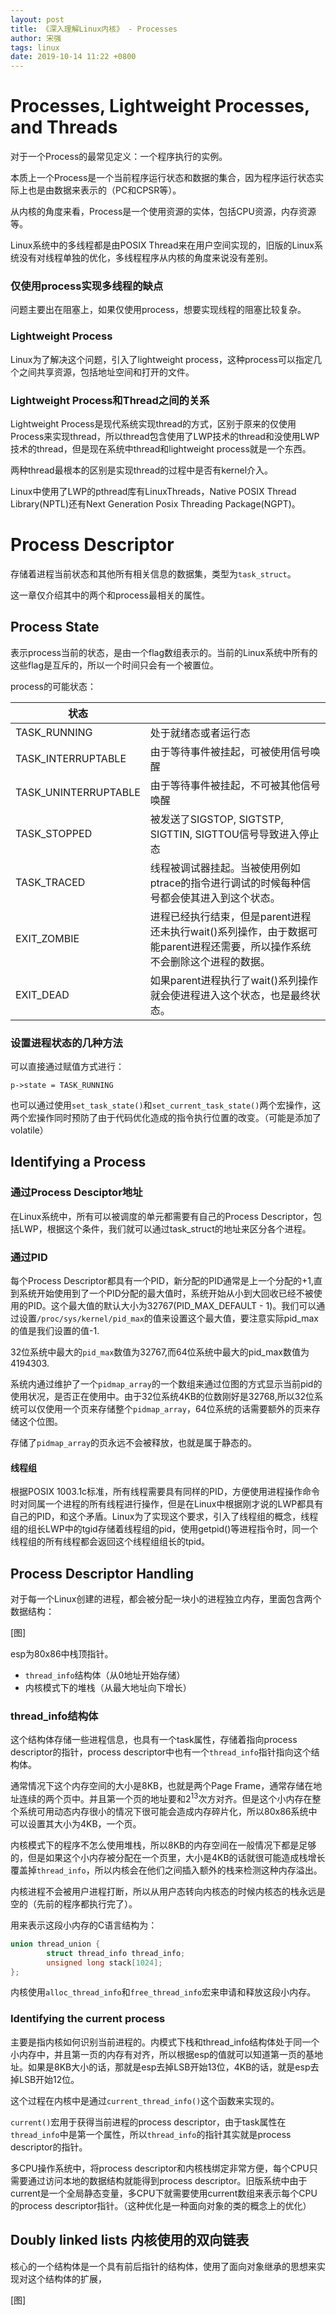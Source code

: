 ```yaml
---
layout: post
title: 《深入理解Linux内核》 - Processes
author: 宋强
tags: linux
date: 2019-10-14 11:22 +0800
---
```


# Processes, Lightweight Processes, and Threads

对于一个Process的最常见定义：一个程序执行的实例。

本质上一个Process是一个当前程序运行状态和数据的集合，因为程序运行状态实际上也是由数据来表示的（PC和CPSR等）。

从内核的角度来看，Process是一个使用资源的实体，包括CPU资源，内存资源等。

Linux系统中的多线程都是由POSIX Thread来在用户空间实现的，旧版的Linux系统没有对线程单独的优化，多线程程序从内核的角度来说没有差别。

### 仅使用process实现多线程的缺点

问题主要出在阻塞上，如果仅使用process，想要实现线程的阻塞比较复杂。

### Lightweight Process

Linux为了解决这个问题，引入了lightweight process，这种process可以指定几个之间共享资源，包括地址空间和打开的文件。

### Lightweight Process和Thread之间的关系

Lightweight Process是现代系统实现thread的方式，区别于原来的仅使用Process来实现thread，所以thread包含使用了LWP技术的thread和没使用LWP技术的thread，但是现在系统中thread和lightweight process就是一个东西。

两种thread最根本的区别是实现thread的过程中是否有kernel介入。

Linux中使用了LWP的pthread库有LinuxThreads，Native POSIX Thread Library(NPTL)还有Next Generation Posix Threading Package(NGPT)。

# Process Descriptor

存储着进程当前状态和其他所有相关信息的数据集，类型为`task_struct`。

这一章仅介绍其中的两个和process最相关的属性。

## Process State

表示process当前的状态，是由一个flag数组表示的。当前的Linux系统中所有的这些flag是互斥的，所以一个时间只会有一个被置位。

process的可能状态：

| 状态                 	|                                                                                                                            	|
|----------------------	|----------------------------------------------------------------------------------------------------------------------------	|
| TASK_RUNNING         	| 处于就绪态或者运行态                                                                                                       	|
| TASK_INTERRUPTABLE   	| 由于等待事件被挂起，可被使用信号唤醒                                                                                       	|
| TASK_UNINTERRUPTABLE 	| 由于等待事件被挂起，不可被其他信号唤醒                                                                                     	|
| TASK_STOPPED         	| 被发送了SIGSTOP, SIGTSTP, SIGTTIN, SIGTTOU信号导致进入停止态                                                               	|
| TASK_TRACED          	| 线程被调试器挂起。当被使用例如ptrace的指令进行调试的时候每种信号都会使其进入到这个状态。                                   	|
| EXIT_ZOMBIE          	| 进程已经执行结束，但是parent进程还未执行wait()系列操作，由于数据可能parent进程还需要，所以操作系统不会删除这个进程的数据。 	|
| EXIT_DEAD            	| 如果parent进程执行了wait()系列操作就会使进程进入这个状态，也是最终状态。                                                   	|

### 设置进程状态的几种方法

可以直接通过赋值方式进行：

`p->state = TASK_RUNNING`

也可以通过使用`set_task_state()`和`set_current_task_state()`两个宏操作，这两个宏操作同时预防了由于代码优化造成的指令执行位置的改变。（可能是添加了volatile）

## Identifying a Process

### 通过Process Desciptor地址

在Linux系统中，所有可以被调度的单元都需要有自己的Process Descriptor，包括LWP，根据这个条件，我们就可以通过task_struct的地址来区分各个进程。

### 通过PID

每个Process Descriptor都具有一个PID，新分配的PID通常是上一个分配的+1,直到系统开始使用到了一个PID分配的最大值时，系统开始从小到大回收已经不被使用的PID。这个最大值的默认大小为32767(PID_MAX_DEFAULT - 1)。我们可以通过设置`/proc/sys/kernel/pid_max`的值来设置这个最大值，要注意实际pid_max的值是我们设置的值-1.

32位系统中最大的`pid_max`数值为32767,而64位系统中最大的pid_max数值为4194303.

系统内通过维护了一个`pidmap_array`的一个数组来通过位图的方式显示当前pid的使用状况，是否正在使用中。由于32位系统4KB的位数刚好是32768,所以32位系统可以仅使用一个页来存储整个`pidmap_array`，64位系统的话需要额外的页来存储这个位图。

存储了`pidmap_array`的页永远不会被释放，也就是属于静态的。

#### 线程组

根据POSIX 1003.1c标准，所有线程需要具有同样的PID，方便使用进程操作命令时对同属一个进程的所有线程进行操作，但是在Linux中根据刚才说的LWP都具有自己的PID，和这个矛盾。Linux为了实现这个要求，引入了线程组的概念，线程组的组长LWP中的tgid存储着线程组的pid，使用getpid()等进程指令时，同一个线程组的所有线程都会返回这个线程组组长的tpid。

## Process Descriptor Handling

对于每一个Linux创建的进程，都会被分配一块小的进程独立内存，里面包含两个数据结构：

[图]

esp为80x86中栈顶指针。

- `thread_info`结构体（从0地址开始存储）
- 内核模式下的堆栈（从最大地址向下增长）

### thread_info结构体

这个结构体存储一些进程信息，也具有一个task属性，存储着指向process descriptor的指针，process descriptor中也有一个`thread_info`指针指向这个结构体。

通常情况下这个内存空间的大小是8KB，也就是两个Page Frame，通常存储在地址连续的两个页中。并且第一个页的地址要和$2^{13}$次方对齐。但是这个小内存在整个系统可用动态内存很小的情况下很可能会造成内存碎片化，所以80x86系统中可以设置其大小为4KB，一个页。

内核模式下的程序不怎么使用堆栈，所以8KB的内存空间在一般情况下都是足够的，但是如果这个小内存被分配在一个页里，大小是4KB的话就很可能造成栈增长覆盖掉`thread_info`，所以内核会在他们之间插入额外的栈来检测这种内存溢出。

内核进程不会被用户进程打断，所以从用户态转向内核态的时候内核态的栈永远是空的（先前的程序都执行完了）。

用来表示这段小内存的C语言结构为：

```c
union thread_union {
        struct thread_info thread_info;
        unsigned long stack[1024];
};
```

内核使用`alloc_thread_info`和`free_thread_info`宏来申请和释放这段小内存。

### Identifying the current process

主要是指内核如何识别当前进程的。内模式下栈和thread_info结构体处于同一个小内存中，并且第一页的内存有对齐，所以根据esp的值就可以知道第一页的基地址。如果是8KB大小的话，那就是esp去掉LSB开始13位，4KB的话，就是esp去掉LSB开始12位。

这个过程在内核中是通过`current_thread_info()`这个函数来实现的。

`current()`宏用于获得当前进程的process descriptor，由于task属性在`thread_info`中是第一个属性，所以`thread_info`的指针其实就是process descriptor的指针。

多CPU操作系统中，将process descriptor和内核栈绑定非常方便，每个CPU只需要通过访问本地的数据结构就能得到process descriptor。旧版系统中由于current是一个全局静态变量，多CPU下就需要使用current数组来表示每个CPU的process descriptor指针。（这种优化是一种面向对象的类的概念上的优化）

## Doubly linked lists 内核使用的双向链表

核心的一个结构体是一个具有前后指针的结构体，使用了面向对象继承的思想来实现对这个结构体的扩展，

[图]
